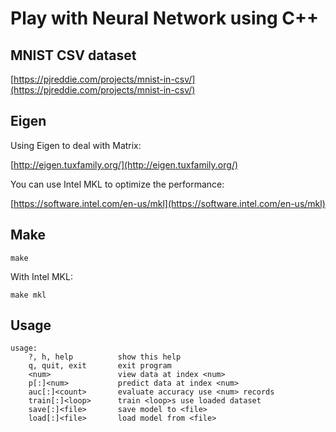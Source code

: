 # Play with Neural Network using C++ #

## MNIST CSV dataset ##

[https://pjreddie.com/projects/mnist-in-csv/](https://pjreddie.com/projects/mnist-in-csv/)

## Eigen ##

Using Eigen to deal with Matrix:

[http://eigen.tuxfamily.org/](http://eigen.tuxfamily.org/)

You can use Intel MKL to optimize the performance:

[https://software.intel.com/en-us/mkl](https://software.intel.com/en-us/mkl)

## Make ##

```
make
```

With Intel MKL:

```
make mkl
```

## Usage ##

```
usage:
    ?, h, help          show this help
    q, quit, exit       exit program
    <num>               view data at index <num>
    p[:]<num>           predict data at index <num>
    auc[:]<count>       evaluate accuracy use <num> records
    train[:]<loop>      train <loop>s use loaded dataset
    save[:]<file>       save model to <file>
    load[:]<file>       load model from <file>
```
